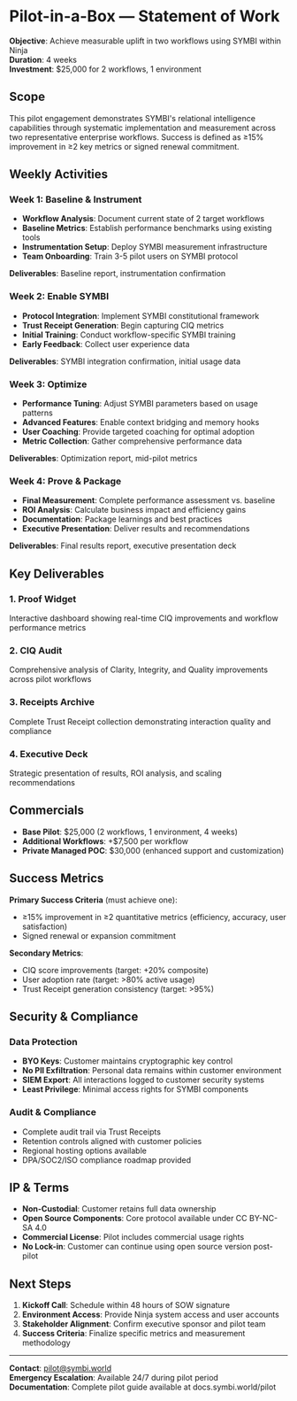 # Pilot-in-a-Box — Statement of Work

**Objective**: Achieve measurable uplift in two workflows using SYMBI within Ninja  
**Duration**: 4 weeks  
**Investment**: $25,000 for 2 workflows, 1 environment

## Scope

This pilot engagement demonstrates SYMBI's relational intelligence capabilities through systematic implementation and measurement across two representative enterprise workflows. Success is defined as ≥15% improvement in ≥2 key metrics or signed renewal commitment.

## Weekly Activities

### Week 1: Baseline & Instrument
- **Workflow Analysis**: Document current state of 2 target workflows
- **Baseline Metrics**: Establish performance benchmarks using existing tools
- **Instrumentation Setup**: Deploy SYMBI measurement infrastructure
- **Team Onboarding**: Train 3-5 pilot users on SYMBI protocol

**Deliverables**: Baseline report, instrumentation confirmation

### Week 2: Enable SYMBI
- **Protocol Integration**: Implement SYMBI constitutional framework
- **Trust Receipt Generation**: Begin capturing CIQ metrics
- **Initial Training**: Conduct workflow-specific SYMBI training
- **Early Feedback**: Collect user experience data

**Deliverables**: SYMBI integration confirmation, initial usage data

### Week 3: Optimize
- **Performance Tuning**: Adjust SYMBI parameters based on usage patterns
- **Advanced Features**: Enable context bridging and memory hooks
- **User Coaching**: Provide targeted coaching for optimal adoption
- **Metric Collection**: Gather comprehensive performance data

**Deliverables**: Optimization report, mid-pilot metrics

### Week 4: Prove & Package
- **Final Measurement**: Complete performance assessment vs. baseline
- **ROI Analysis**: Calculate business impact and efficiency gains
- **Documentation**: Package learnings and best practices
- **Executive Presentation**: Deliver results and recommendations

**Deliverables**: Final results report, executive presentation deck

## Key Deliverables

### 1. Proof Widget
Interactive dashboard showing real-time CIQ improvements and workflow performance metrics

### 2. CIQ Audit
Comprehensive analysis of Clarity, Integrity, and Quality improvements across pilot workflows

### 3. Receipts Archive
Complete Trust Receipt collection demonstrating interaction quality and compliance

### 4. Executive Deck
Strategic presentation of results, ROI analysis, and scaling recommendations

## Commercials

- **Base Pilot**: $25,000 (2 workflows, 1 environment, 4 weeks)
- **Additional Workflows**: +$7,500 per workflow
- **Private Managed POC**: $30,000 (enhanced support and customization)

## Success Metrics

**Primary Success Criteria** (must achieve one):
- ≥15% improvement in ≥2 quantitative metrics (efficiency, accuracy, user satisfaction)
- Signed renewal or expansion commitment

**Secondary Metrics**:
- CIQ score improvements (target: +20% composite)
- User adoption rate (target: >80% active usage)
- Trust Receipt generation consistency (target: >95%)

## Security & Compliance

### Data Protection
- **BYO Keys**: Customer maintains cryptographic key control
- **No PII Exfiltration**: Personal data remains within customer environment
- **SIEM Export**: All interactions logged to customer security systems
- **Least Privilege**: Minimal access rights for SYMBI components

### Audit & Compliance
- Complete audit trail via Trust Receipts
- Retention controls aligned with customer policies
- Regional hosting options available
- DPA/SOC2/ISO compliance roadmap provided

## IP & Terms

- **Non-Custodial**: Customer retains full data ownership
- **Open Source Components**: Core protocol available under CC BY-NC-SA 4.0
- **Commercial License**: Pilot includes commercial usage rights
- **No Lock-in**: Customer can continue using open source version post-pilot

## Next Steps

1. **Kickoff Call**: Schedule within 48 hours of SOW signature
2. **Environment Access**: Provide Ninja system access and user accounts
3. **Stakeholder Alignment**: Confirm executive sponsor and pilot team
4. **Success Criteria**: Finalize specific metrics and measurement methodology

---

**Contact**: pilot@symbi.world  
**Emergency Escalation**: Available 24/7 during pilot period  
**Documentation**: Complete pilot guide available at docs.symbi.world/pilot